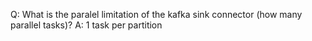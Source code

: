 Q: What is the paralel limitation of the kafka sink connector (how many parallel tasks)?
A: 1 task per partition